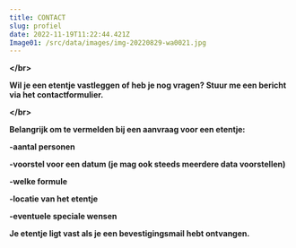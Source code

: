 ```yaml
---
title: CONTACT
slug: profiel
date: 2022-11-19T11:22:44.421Z
Image01: /src/data/images/img-20220829-wa0021.jpg
---
```

**<﻿/br>**

**Wil je een etentje vastleggen of heb je nog vragen? Stuur me een bericht via het contactformulier.**

**<﻿/br>**

**B﻿elangrijk om te vermelden bij een aanvraag voor een etentje:**

**\-﻿aantal personen**

**\-﻿voorstel voor een datum (je mag ook steeds meerdere data voorstellen)**

**\-﻿welke formule**

**\-locatie van het etentje**

**\-﻿eventuele speciale wensen**

**J﻿e etentje ligt vast als je een bevestigingsmail hebt ontvangen.**